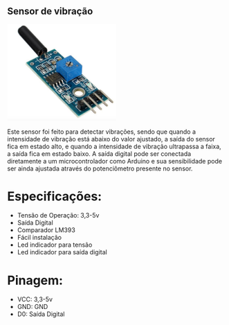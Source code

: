 ## Sensor de vibração

<p><img src="img/1.png" width="50%" /></p>

Este sensor foi feito para detectar vibrações, sendo que quando a intensidade de vibração está abaixo do valor ajustado, a saída do sensor fica em estado alto, e quando a intensidade de vibração ultrapassa a faixa, a saída fica em estado baixo. A saída digital pode ser conectada diretamente a um microcontrolador como Arduino e sua sensibilidade pode ser ainda ajustada através do potenciômetro presente no sensor.

# Especificações:

- Tensão de Operação: 3,3-5v
- Saída Digital
- Comparador LM393
- Fácil instalação
- Led indicador para tensão
- Led indicador para saída digital

# Pinagem:

- VCC: 3,3-5v
- GND: GND
- D0: Saída Digital 
